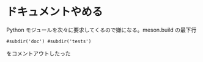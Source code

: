 # ドキュメントやめる

Python モジュールを次々に要求してくるので嫌になる。meson.build の最下行

``
#subdir('doc')
#subdir('tests')
``

をコメントアウトしたった
<!-- vim: set tw=90 filetype=markdown : -->
